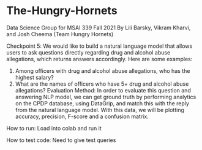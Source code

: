 # The-Hungry-Hornets
Data Science Group for MSAI 339 Fall 2021
By Lili Barsky, Vikram Kharvi, and Josh Cheema (Team
Hungry Hornets)

Checkpoint 5:
We would like to build a natural language model that allows users to ask questions directly regarding drug and alcohol abuse allegations, which returns answers accordingly. Here are some examples:
1. Among officers with drug and alcohol abuse allegations, who has the highest salary?
2. What are the names of officers who have 5+ drug and alcohol abuse allegations? Evaluation Method: In order to evaluate this question and answering NLP model, we can get ground truth by performing analytics on the CPDP database, using DataGrip, and match this with the reply from the natural language model. With this data, we will be plotting accuracy, precision, F-score and a confusion matrix.

How to run:
Load into colab and run it

How to test code:
Need to give test queries 
